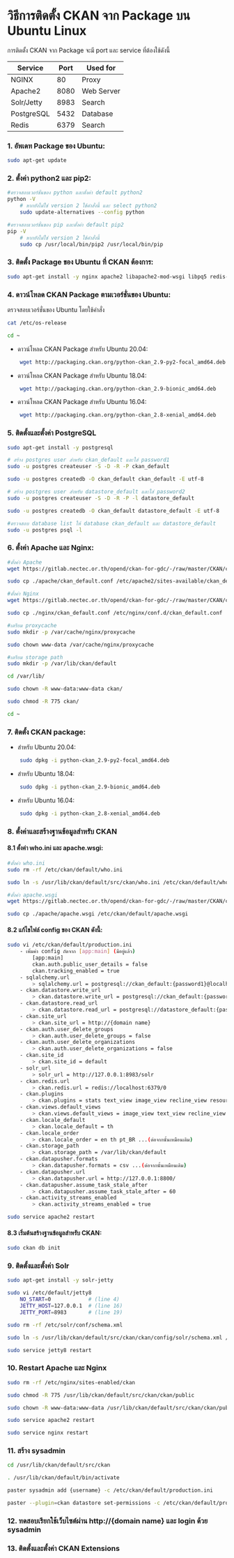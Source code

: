 # วิธีการติดตั้ง CKAN จาก Package บน Ubuntu Linux

การติดตั้ง CKAN จาก Package จะมี port และ service ที่ต้องใช้ดังนี้

| Service | Port | Used for |
| ------- | ---- | -------- |
| NGINX | 80 | Proxy |
| Apache2 | 8080 | Web Server |
| Solr/Jetty | 8983 | Search |
| PostgreSQL | 5432 | Database |
| Redis | 6379 | Search |

### 1. อัพเดท Package ของ Ubuntu:
```sh
sudo apt-get update
```

### 2. ตั้งค่า python2 และ pip2:
```sh
#ตรวจสอบเวอร์ชั่นของ python และตั้งค่า default python2
python -V
    # หากยังไม่ใช่ version 2 ใช้คำสั่งนี้ และ select python2
    sudo update-alternatives --config python

#ตรวจสอบเวอร์ชั่นของ pip และตั้งค่า default pip2
pip -V
    # หากยังไม่ใช่ version 2 ใช้คำสั่งนี้
    sudo cp /usr/local/bin/pip2 /usr/local/bin/pip
```

### 3. ติดตั้ง Package ของ Ubuntu ที่ CKAN ต้องการ:
```sh
sudo apt-get install -y nginx apache2 libapache2-mod-wsgi libpq5 redis-server git-core
```

### 4. ดาวน์โหลด CKAN Package ตามเวอร์ชั่นของ Ubuntu:
ตรวจสอบเวอร์ชั่นของ Ubuntu โดยใช้คำสั่ง 
```sh
cat /etc/os-release

cd ~
```
- ดาวน์โหลด CKAN Package สำหรับ Ubuntu 20.04:
```sh
    wget http://packaging.ckan.org/python-ckan_2.9-py2-focal_amd64.deb
```
- ดาวน์โหลด CKAN Package สำหรับ Ubuntu 18.04:
```sh
    wget http://packaging.ckan.org/python-ckan_2.9-bionic_amd64.deb
```
- ดาวน์โหลด CKAN Package สำหรับ Ubuntu 16.04:
```sh
    wget http://packaging.ckan.org/python-ckan_2.8-xenial_amd64.deb
```

### 5. ติดตั้งและตั้งค่า PostgreSQL
```sh
sudo apt-get install -y postgresql

# สร้าง postgres user สำหรับ ckan_default และใส่ password1
sudo -u postgres createuser -S -D -R -P ckan_default

sudo -u postgres createdb -O ckan_default ckan_default -E utf-8

# สร้าง postgres user สำหรับ datastore_default และใส่ password2
sudo -u postgres createuser -S -D -R -P -l datastore_default

sudo -u postgres createdb -O ckan_default datastore_default -E utf-8

#ตรวจสอบ database list ให้ database ckan_default และ datastore_default
sudo -u postgres psql -l
```

### 6. ตั้งค่า Apache และ Nginx:
```sh
#ตั้งค่า Apache
wget https://gitlab.nectec.or.th/opend/ckan-for-gdc/-/raw/master/CKAN/config/apache/ckan_default.conf -P ./apache

sudo cp ./apache/ckan_default.conf /etc/apache2/sites-available/ckan_default.conf

#ตั้งค่า Nginx
wget https://gitlab.nectec.or.th/opend/ckan-for-gdc/-/raw/master/CKAN/config/nginx/ckan_default.conf -P ./nginx

sudo cp ./nginx/ckan_default.conf /etc/nginx/conf.d/ckan_default.conf

#เตรียม proxycache
sudo mkdir -p /var/cache/nginx/proxycache

sudo chown www-data /var/cache/nginx/proxycache

#เตรียม storage path
sudo mkdir -p /var/lib/ckan/default

cd /var/lib/

sudo chown -R www-data:www-data ckan/

sudo chmod -R 775 ckan/

cd ~
```

### 7. ติดตั้ง CKAN package:
- สำหรับ Ubuntu 20.04:
```sh
    sudo dpkg -i python-ckan_2.9-py2-focal_amd64.deb
```
- สำหรับ Ubuntu 18.04:
```sh
    sudo dpkg -i python-ckan_2.9-bionic_amd64.deb
```
- สำหรับ Ubuntu 16.04:
```sh
    sudo dpkg -i python-ckan_2.8-xenial_amd64.deb
```

### 8. ตั้งค่าและสร้างฐานข้อมูลสำหรับ CKAN
#### 8.1 ตั้งค่า who.ini และ apache.wsgi:
```sh
#ตั้งค่า who.ini
sudo rm -rf /etc/ckan/default/who.ini

sudo ln -s /usr/lib/ckan/default/src/ckan/who.ini /etc/ckan/default/who.ini

#ตั้งค่า apache.wsgi
wget https://gitlab.nectec.or.th/opend/ckan-for-gdc/-/raw/master/CKAN/config/apache/apache.wsgi -P ./apache

sudo cp ./apache/apache.wsgi /etc/ckan/default/apache.wsgi
```

#### 8.2 แก้ไขไฟล์ config ของ CKAN ดังนี้:
```sh
sudo vi /etc/ckan/default/production.ini
    - เพิ่มค่า config ถัดจาก [app:main] (มีอยู่แล้ว)
        [app:main]
        ckan.auth.public_user_details = false
        ckan.tracking_enabled = true
    - sqlalchemy.url
        > sqlalchemy.url = postgresql://ckan_default:{password1}@localhost/ckan_default
    - ckan.datastore.write_url
        > ckan.datastore.write_url = postgresql://ckan_default:{password1}@localhost/datastore_default
    - ckan.datastore.read_url
        > ckan.datastore.read_url = postgresql://datastore_default:{password2}@localhost/datastore_default
    - ckan.site_url
        > ckan.site_url = http://{domain name}
    - ckan.auth.user_delete_groups
        > ckan.auth.user_delete_groups = false
    - ckan.auth.user_delete_organizations
        > ckan.auth.user_delete_organizations = false
    - ckan.site_id
        > ckan.site_id = default
    - solr_url
        > solr_url = http://127.0.0.1:8983/solr
    - ckan.redis.url
        > ckan.redis.url = redis://localhost:6379/0
    - ckan.plugins
        > ckan.plugins = stats text_view image_view recline_view resource_proxy datastore datapusher webpage_view
    - ckan.views.default_views
        > ckan.views.default_views = image_view text_view recline_view webpage_view
    - ckan.locale_default
        > ckan.locale_default = th
    - ckan.locale_order
        > ckan.locale_order = en th pt_BR ...(ต่อจากนั้นเหมือนเดิม)
    - ckan.storage_path
        > ckan.storage_path = /var/lib/ckan/default
    - ckan.datapusher.formats
        > ckan.datapusher.formats = csv ...(ต่อจากนั้นเหมือนเดิม)
    - ckan.datapusher.url
        > ckan.datapusher.url = http://127.0.0.1:8800/
    - ckan.datapusher.assume_task_stale_after
        > ckan.datapusher.assume_task_stale_after = 60
    - ckan.activity_streams_enabled
        > ckan.activity_streams_enabled = true

sudo service apache2 restart
```

#### 8.3 เริ่มต้นสร้างฐานข้อมูลสำหรับ CKAN:
```sh
sudo ckan db init
```

### 9. ติดตั้งและตั้งค่า Solr
```sh
sudo apt-get install -y solr-jetty

sudo vi /etc/default/jetty8
    NO_START=0            # (line 4)
    JETTY_HOST=127.0.0.1  # (line 16)
    JETTY_PORT=8983       # (line 19)

sudo rm -rf /etc/solr/conf/schema.xml

sudo ln -s /usr/lib/ckan/default/src/ckan/ckan/config/solr/schema.xml /etc/solr/conf/schema.xml

sudo service jetty8 restart
```

### 10. Restart Apache และ Nginx
```sh
sudo rm -rf /etc/nginx/sites-enabled/ckan

sudo chmod -R 775 /usr/lib/ckan/default/src/ckan/ckan/public

sudo chown -R www-data:www-data /usr/lib/ckan/default/src/ckan/ckan/public

sudo service apache2 restart

sudo service nginx restart
```

### 11. สร้าง sysadmin
```sh
cd /usr/lib/ckan/default/src/ckan

. /usr/lib/ckan/default/bin/activate

paster sysadmin add {username} -c /etc/ckan/default/production.ini

paster --plugin=ckan datastore set-permissions -c /etc/ckan/default/production.ini | sudo -u postgres psql --set ON_ERROR_STOP=1
```

### 12. ทดสอบเรียกใช้เว็บไซต์ผ่าน http://{domain name} และ login ด้วย sysadmin

### 13. ติดตั้งและตั้งค่า CKAN Extensions

